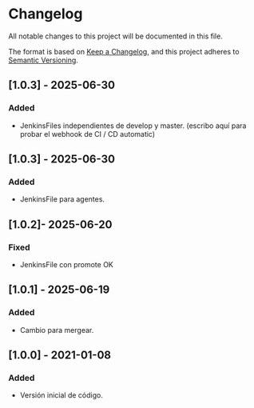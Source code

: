 # Changelog
All notable changes to this project will be documented in this file.

The format is based on [Keep a Changelog](https://keepachangelog.com/en/1.0.0/),
and this project adheres to [Semantic Versioning](https://semver.org/spec/v2.0.0.html).

## [1.0.3] - 2025-06-30
### Added
- JenkinsFiles independientes de develop y master. (escribo aquí para probar el webhook de CI / CD automatic)

## [1.0.3] - 2025-06-30
### Added
- JenkinsFile para agentes.

## [1.0.2]- 2025-06-20
### Fixed
- JenkinsFile con promote OK

## [1.0.1] - 2025-06-19
### Added
- Cambio para mergear.

## [1.0.0] - 2021-01-08
### Added
- Versión inicial de código.

